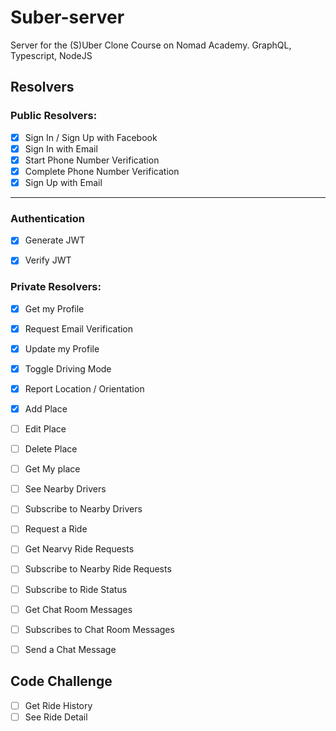 # Suber-server

 Server for the (S)Uber Clone Course on Nomad Academy. GraphQL, Typescript, NodeJS

 ## Resolvers

### Public Resolvers:

- [x] Sign In / Sign Up with Facebook
- [x] Sign In with Email
- [x] Start Phone Number Verification
- [x] Complete Phone Number Verification
- [x] Sign Up with Email
---

### Authentication

- [x] Generate JWT
- [x] Verify JWT


### Private Resolvers:
- [x] Get my Profile
- [x] Request Email Verification
- [x] Update my Profile
- [x] Toggle Driving Mode
- [x] Report Location / Orientation
- [x] Add Place
- [ ] Edit Place
- [ ] Delete Place
- [ ] Get My place
- [ ] See Nearby Drivers
- [ ] Subscribe to Nearby Drivers
- [ ] Request a  Ride
- [ ] Get Nearvy Ride Requests
- [ ] Subscribe to Nearby Ride Requests
- [ ] Subscribe to Ride Status
- [ ] Get Chat Room Messages
- [ ] Subscribes to Chat Room Messages
- [ ] Send a Chat Message


## Code Challenge

- [ ] Get Ride History
- [ ] See Ride Detail
